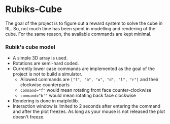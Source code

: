# Rubiks-Cube
The goal of the project is to figure out a reward system to solve the cube in RL. 
So, not much time has been spent in modelling and rendering of the cube. 
For the same reason, the available commands are kept minimal.
 
### Rubik's cube model
* A simple 3D array is used. 
* Rotations are semi-hard coded.
* Currently lower case commands are implemented as the goal of the
project is not to build a simulator.
    * Allowed commands are `["f", "b", "u", "d", "l", "r"]` and their clockwise counterparts
    * `command="f"` would mean rotating front face counter-clockwise
    * `command="b'"` would mean rotating back face clockwise
* Rendering is done in matplotlib. 
* Interaction window is limited to 2 seconds after entering the command 
and after the plot freezes. As long as your mouse is not released the plot doesn't freeze.
